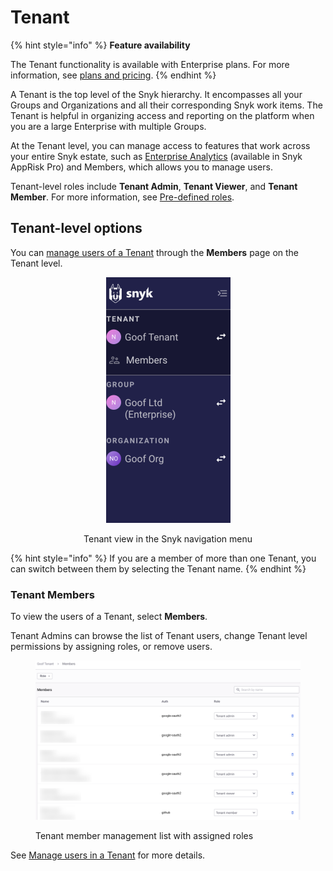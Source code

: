 # Tenant

{% hint style="info" %}
**Feature availability**

The Tenant functionality is available with Enterprise plans. For more information, see [plans and pricing](https://snyk.io/plans/).&#x20;
{% endhint %}

A Tenant is the top level of the Snyk hierarchy. It encompasses all your Groups and Organizations and all their corresponding Snyk work items. The Tenant is helpful in organizing access and reporting on the platform when you are a large Enterprise with multiple Groups.

At the Tenant level, you can manage access to features that work across your entire Snyk estate, such as [Enterprise Analytics](../../../manage-risk/#enterprise-analytics) (available in Snyk AppRisk Pro) and Members, which allows you to manage users.

Tenant-level roles include **Tenant Admin**, **Tenant Viewer**, and **Tenant Member**. For more information, see [Pre-defined roles](../../user-roles/pre-defined-roles.md#role-types).

## Tenant-level options

You can [manage users of a Tenant](manage-users-in-a-tenant.md) through the **Members** page on the Tenant level.

<div align="center"><figure><img src="../../../.gitbook/assets/tenant-nav.png" alt="Tenant view in the Snyk navigation menu" width="199"><figcaption><p>Tenant view in the Snyk navigation menu</p></figcaption></figure></div>

{% hint style="info" %}
If you are a member of more than one Tenant, you can switch between them by selecting the Tenant name.
{% endhint %}

### Tenant Members

To view the users of a Tenant, select **Members**.

Tenant Admins can browse the list of Tenant users, change Tenant level permissions by assigning roles, or remove users.

<figure><img src="../../../.gitbook/assets/Tenant-member-list.png" alt="Tenant member management list with assigned roles"><figcaption><p>Tenant member management list with assigned roles</p></figcaption></figure>

See [Manage users in a Tenant](manage-users-in-a-tenant.md) for more details.

